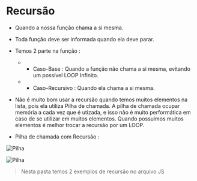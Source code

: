 # Recursão
- Quando a nossa função chama a si mesma.
- Toda função deve ser informada quando ela deve parar.
- Temos 2 parte na função :
  - - Caso-Base : Quando a função não chama a si mesma, evitando um possível LOOP Infinito.
  - - Caso-Recursivo : Quando ela chama a si mesma.

- Não é muito bom usar a recursão quando temos muitos elementos na lista, pois ela utiliza Pilha de chamada. A pilha de chamada ocupar memória a cada vez que é utizada, e isso não é muito performática em caso de se utilizar em muitos elementos. Quando possuimos muitos elementos é melhor trocar a recursão por um LOOP.

- Pilha de chamada com Recursão :

![Pilha](./img/RecursãoPilhadeChamada.png)

![Pilha](./img/RecursãoPilhadeChamada2.png)


> Nesta pasta temos 2 exemplos de recursão no arquivo JS
